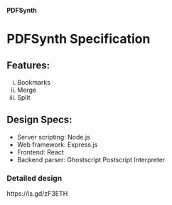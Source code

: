 <strong>PDFSynth</strong>

<h1>PDFSynth Specification</h1>

<h2>Features:</h2>

<ol type="i">
<li> Bookmarks </li>
<li> Merge </li>
<li> Split </li>
</ol>

<h2>Design Specs:</h2>

<ul>
<li>Server scripting: Node.js</li>
<li>Web framework: Express.js</li>
<li>Frontend: React</li>
<li>Backend parser: Ghostscript Postscript Interpreter</li>
</ul>

<h3>Detailed design</h3>
https://is.gd/zF3ETH

